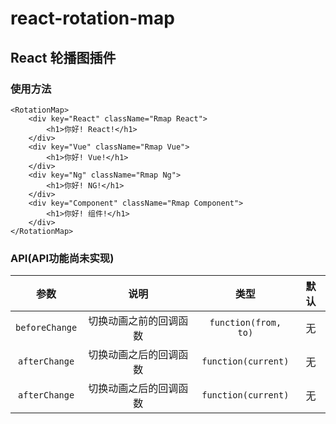 # react-rotation-map

## React 轮播图插件

### 使用方法

```
<RotationMap>
    <div key="React" className="Rmap React">
        <h1>你好! React!</h1>
    </div>
    <div key="Vue" className="Rmap Vue">
        <h1>你好! Vue!</h1>
    </div>
    <div key="Ng" className="Rmap Ng">
        <h1>你好! NG!</h1>
    </div>
    <div key="Component" className="Rmap Component">
        <h1>你好! 组件!</h1>
    </div>
</RotationMap>
```

### API(API功能尚未实现)

参数|说明|类型|默认
:--:|:--:|:--:|:--:
`beforeChange`|切换动画之前的回调函数|`function(from, to)`|无
`afterChange`|切换动画之后的回调函数|`function(current)`|无
`afterChange`|切换动画之后的回调函数|`function(current)`|无
